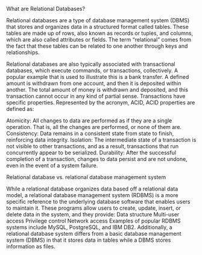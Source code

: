 What are Relational Databases?

Relational databases are a type of database management system (DBMS) that stores and organizes data in a structured format called tables.
These tables are made up of rows, also known as records or tuples, and columns, which are also called attributes or fields. 
The term “relational” comes from the fact that these tables can be related to one another through keys and relationships.

Relational databases are also typically associated with transactional databases, which execute commands, or transactions, collectively. A popular example that is used to illustrate this is a bank transfer. A defined amount is withdrawn from one account, and then it is deposited within another. The total amount of money is withdrawn and deposited, and this transaction cannot occur in any kind of partial sense. Transactions have specific properties. Represented by the acronym, ACID, ACID properties are defined as:

Atomicity: All changes to data are performed as if they are a single operation. That is, all the changes are performed, or none of them are.
Consistency: Data remains in a consistent state from state to finish, reinforcing data integrity.
Isolation: The intermediate state of a transaction is not visible to other transactions, and as a result, transactions that run concurrently appear to be serialized.
Durability: After the successful completion of a transaction, changes to data persist and are not undone, even in the event of a system failure.

Relational database vs. relational database management system

While a relational database organizes data based off a relational data model, a relational database management system (RDBMS) is a more specific reference to the underlying database software that enables users to maintain it.
These programs allow users to create, update, insert, or delete data in the system, and they provide:
Data structure
Multi-user access
Privilege control
Network access
Examples of popular RDBMS systems include MySQL, PostgreSQL, and IBM DB2. Additionally, a relational database system differs from a basic database management system (DBMS) in that it stores data in tables while a DBMS stores information as files.

